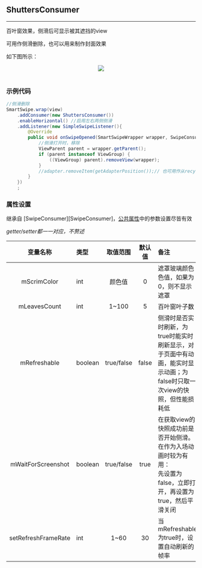 ## ShuttersConsumer
---

百叶窗效果，侧滑后可显示被其遮挡的view

可用作侧滑删除，也可以用来制作封面效果


如下图所示：


<div align=center><img src="/images/shuttersConsumer.gif"><br/><br/></div>

### 示例代码

```java
//侧滑删除
SmartSwipe.wrap(view)
    .addConsumer(new ShuttersConsumer())
    .enableHorizontal() //启用左右两侧侧滑
    .addListener(new SimpleSwipeListener(){
        @Override
        public void onSwipeOpened(SmartSwipeWrapper wrapper, SwipeConsumer consumer, int direction) {
        	//侧滑打开时，移除
            ViewParent parent = wrapper.getParent();
            if (parent instanceof ViewGroup) {
                ((ViewGroup) parent).removeView(wrapper);
            }
            //adapter.removeItem(getAdapterPosition());// 也可用作从recyclerView中移除该项
        }
    })
    ;
```


### 属性设置

继承自 [SwipeConsumer][SwipeConsumer]，[公共属性][公共属性]中的参数设置尽皆有效

*getter/setter都一一对应，不赘述*

变量名称|类型|取值范围|默认值|备注
:---:|:---|:---:|:---:|:---
mScrimColor|int|颜色值|0|遮罩玻璃颜色色值，如果为0，则不显示遮罩
mLeavesCount|int|1~100|5|百叶窗叶子数
mRefreshable|boolean|true/false|false|侧滑时是否实时刷新，为true时能实时刷新显示，对于页面中有动画，能实时显示动画；为false时只取一次view的快照，但性能损耗低
mWaitForScreenshot|boolean|true/false|true|在获取view的快照成功前是否开始侧滑。在作为入场动画时较为有用：<br/>先设置为false，立即打开，再设置为true，然后平滑关闭
setRefreshFrameRate|int|1~60|30|当mRefreshable为true时，设置自动刷新的帧率






[公共属性]: /pages/consumers/common_settings.md
[SlidingConsumer]: /pages/consumers/SlidingConsumer.md